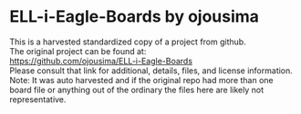 
# ELL-i-Eagle-Boards by ojousima  
This is a harvested standardized copy of a project from github.  
The original project can be found at:  
https://github.com/ojousima/ELL-i-Eagle-Boards  
Please consult that link for additional, details, files, and license information.  
Note: It was auto harvested and if the original repo had more than one board file or anything out of the ordinary the files here are likely not representative.  
    